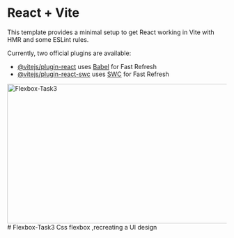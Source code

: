 # React + Vite

This template provides a minimal setup to get React working in Vite with HMR and some ESLint rules.

Currently, two official plugins are available:

- [@vitejs/plugin-react](https://github.com/vitejs/vite-plugin-react/blob/main/packages/plugin-react/README.md) uses [Babel](https://babeljs.io/) for Fast Refresh
- [@vitejs/plugin-react-swc](https://github.com/vitejs/vite-plugin-react-swc) uses [SWC](https://swc.rs/) for Fast Refresh
<img src="https://socialify.git.ci/Nokwanda2000/Flexbox-Task3/image?language=1&owner=1&name=1&stargazers=1&theme=Light" alt="Flexbox-Task3" width="640" height="320" />
# Flexbox-Task3
Css flexbox ,recreating a UI design

